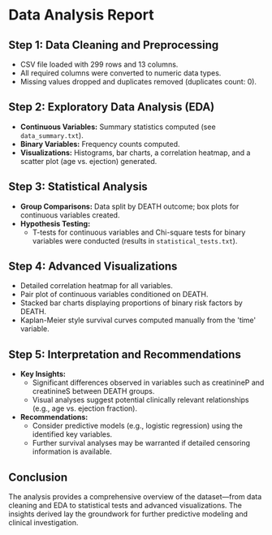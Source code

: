 # Data Analysis Report

## Step 1: Data Cleaning and Preprocessing
- CSV file loaded with 299 rows and 13 columns.
- All required columns were converted to numeric data types.
- Missing values dropped and duplicates removed (duplicates count: 0).

## Step 2: Exploratory Data Analysis (EDA)
- **Continuous Variables:** Summary statistics computed (see `data_summary.txt`).
- **Binary Variables:** Frequency counts computed.
- **Visualizations:** Histograms, bar charts, a correlation heatmap, and a scatter plot (age vs. ejection) generated.

## Step 3: Statistical Analysis
- **Group Comparisons:** Data split by DEATH outcome; box plots for continuous variables created.
- **Hypothesis Testing:**
  - T-tests for continuous variables and Chi-square tests for binary variables were conducted (results in `statistical_tests.txt`).

## Step 4: Advanced Visualizations
- Detailed correlation heatmap for all variables.
- Pair plot of continuous variables conditioned on DEATH.
- Stacked bar charts displaying proportions of binary risk factors by DEATH.
- Kaplan-Meier style survival curves computed manually from the 'time' variable.

## Step 5: Interpretation and Recommendations
- **Key Insights:**
  - Significant differences observed in variables such as creatinineP and creatinineS between DEATH groups.
  - Visual analyses suggest potential clinically relevant relationships (e.g., age vs. ejection fraction).
- **Recommendations:**
  - Consider predictive models (e.g., logistic regression) using the identified key variables.
  - Further survival analyses may be warranted if detailed censoring information is available.

## Conclusion
The analysis provides a comprehensive overview of the dataset—from data cleaning and EDA to statistical tests and advanced visualizations. The insights derived lay the groundwork for further predictive modeling and clinical investigation.